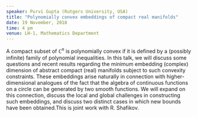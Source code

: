 ```yaml
---
speaker: Purvi Gupta (Rutgers University, USA)
title: "Polynomially convex embeddings of compact real manifolds"
date: 19 November, 2018
time: 4 pm
venue: LH-1, Mathematics Department
---
```


A compact subset of $\mathbb{C}^n$ is polynomially convex if it is
defined by a (possibly infinite) family of polynomial inequalities.
In this talk, we will discuss some questions and recent results
regarding the minimum embedding (complex) dimension of abstract
compact (real) manifolds subject to such convexity constraints.
These embeddings arise naturally in connection with higher-dimensional
analogues of the fact that the algebra of continuous functions on
a circle can be generated by two smooth functions. We will expand
on this connection, discuss the local and global challenges in
constructing such embeddings, and discuss two distinct cases in
which new bounds have been obtained.This is joint work with R. Shafikov.
